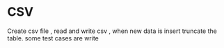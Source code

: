 # CSV
Create csv file , read and write csv , when new data is insert truncate the table. some test cases are write 

